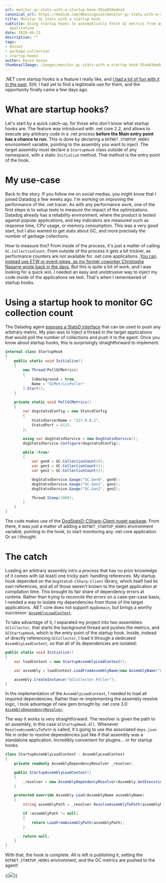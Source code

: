 ```yaml
---
url: monitor-gc-stats-with-a-startup-hook-55aa03dedea3
canonical_url: https://medium.com/@kevingosse/monitor-gc-stats-with-a-startup-hook-55aa03dedea3
title: Monitor GC stats with a startup hook
subtitle: Using startup hooks to automatically fetch GC metrics from any .net core
  application
date: 2020-06-21
description: ""
tags:
- dotnet
- garbage-collection
- startup-hooks
author: Kevin Gosse
thumbnailImage: /images/monitor-gc-stats-with-a-startup-hook-55aa03dedea3-1.webp
---
```


.NET core startup hooks is a feature I really like, and [I had a lot of fun with it in the past](/c-have-some-fun-with-net-core-startup-hooks-498b9ad001e1). Still, I had yet to find a legitimate use for them, and the opportunity finally came a few days ago.

# What are startup hooks?

Let's start by a quick catch-up, for those who don't know what startup hooks are. The feature was introduced with .net core 2.2, and allows to execute any arbitrary code in a .net process **before the Main entry point has a chance to run.** This is done by declaring a `DOTNET_STARTUP_HOOKS` environment variable, pointing to the assembly you want to inject. The target assembly must declare a `StartupHook` class outside of any namespace, with a static `Initialize` method. That method is the entry point of the hook.

# My use-case

Back to the story. If you follow me on social medias, you might know that I joined Datadog a few weeks ago. I'm working on improving the performance of the .net tracer. As with any performance work, one of the first steps is to setup tests to measure the impact of the optimizations. Datadog already has a reliability environment, where the product is tested against popular applications, and key indicators are measured such as response time, CPU usage, or memory consumption. This was a very good start, but I also wanted to get stats about GC, and more precisely the number of garbage collections.

How to measure this? From inside of the process, it's just a matter of calling `GC.CollectionCount`. From outside of the process it gets a bit trickier, as performance counters are not available for .net core applications. [You can instead use ETW or event-pipes, as my former coworker Christophe Nasarre wrote back in the days.](https://labs.criteo.com/2018/06/replace-net-performance-counters-by-clr-event-tracing/) But this is quite a bit of work, and I was looking for a quick win. I needed an easy and unobtrusive way to inject my code inside of the applications we test. That's when I remembered of startup hooks.

# Using a startup hook to monitor GC collection count

The Datadog agent [exposes a StatsD interface](https://www.datadoghq.com/blog/statsd/) that can be used to push any arbitrary metric. My plan was to inject a thread in the target applications that would poll the number of collections and push it to the agent. Once you know about startup hooks, this is surprisingly straightforward to implement:

```csharp
internal class StartupHook
{
    public static void Initialize()
    {
        new Thread(PollGCMetrics)
        {
            IsBackground = true,
            Name = "GCMetricsPoller"
        }.Start();
    }

    private static void PollGCMetrics()
    {
        var dogstatsdConfig = new StatsdConfig
        {
            StatsdServerName = "127.0.0.1",
            StatsdPort = 8125,
        };

        using var dogStatsdService = new DogStatsdService();
        dogStatsdService.Configure(dogstatsdConfig);

        while (true)
        {
            var gen0 = GC.CollectionCount(0);
            var gen1 = GC.CollectionCount(1);
            var gen2 = GC.CollectionCount(2);

            dogStatsdService.Gauge("GC.Gen0", gen0);
            dogStatsdService.Gauge("GC.Gen1", gen1);
            dogStatsdService.Gauge("GC.Gen2", gen2);

            Thread.Sleep(1000);
        }
    }
}
```

The code makes use of the [DogStatsD-CSharp-Client nuget package](https://www.nuget.org/packages/DogStatsD-CSharp-Client/). From there, it was just a matter of adding a `DOTNET_STARTUP_HOOKS` environment variable, pointing to the hook, to start monitoring any .net core application. Or so I thought.

# The catch

Loading an arbitrary assembly intro a process that has no prior knowledge of it comes with (at least) one tricky part: handling references. My startup hook depended on the `DogStatsD-CSharp-Client` library, which itself had its own references, and all of those weren't known to the target application at compilation time. This brought its fair share of dependency errors at runtime. Rather than trying to reconcile the errors on a case-per-case basis, I needed a way to isolate my dependencies from those of the target applications. .NET core does not support `AppDomain`, but brings a worthy successor: [`AssemblyLoadContext`](https://docs.microsoft.com/en-us/dotnet/core/dependency-loading/understanding-assemblyloadcontext).

To take advantage of it, I separated my project into two assemblies: `GCCollector`, that starts the background thread and pushes the metrics, and `GCStartupHook`, which is the entry point of the startup hook. Inside, instead of directly referencing `GCCollector`, I load it through a dedicated `AssemblyLoadContext`, so that all of its dependencies are isolated:

```csharp
public static void Initialize()
{
    var loadContext = new StartupAssemblyLoadContext();

    var assembly = loadContext.LoadFromAssemblyName(new AssemblyName("GCCollector"));

    assembly.CreateInstance("GCCollector.Poller");
}
```

In the implementation of the `AssemblyLoadContext`, I needed to load all required dependencies. Rather than re-implementing the assembly resolve logic, I took advantage of new gem brought by .net core 3.0: [`AssemblyDependencyResolver`](https://docs.microsoft.com/en-us/dotnet/api/system.runtime.loader.assemblydependencyresolver).

The way it works is very straightforward. The resolver is given the path to an assembly, in this case `GCStartupHook.dll`. Whenever `ResolveAssemblyToPath` is called, it's going to use the associated `deps.json` file in order to resolve dependencies just like if that assembly was a standalone application. Incredibly convenient for plugins… or for startup hooks.

```csharp
class StartupAssemblyLoadContext : AssemblyLoadContext
{
    private readonly AssemblyDependencyResolver _resolver;

    public StartupAssemblyLoadContext()
    {
        _resolver = new AssemblyDependencyResolver(Assembly.GetExecutingAssembly().Location);
    }

    protected override Assembly Load(AssemblyName assemblyName)
    {
        string assemblyPath = _resolver.ResolveAssemblyToPath(assemblyName);

        if (assemblyPath != null)
        {
            return LoadFromAssemblyPath(assemblyPath);
        }

        return null;
    }
}
```

With that, the hook is complete. All is left is publishing it, setting the `DOTNET_STARTUP_HOOKS` environment, and the GC metrics are pushed to the agent!

{{<image classes="fancybox center" src="/images/monitor-gc-stats-with-a-startup-hook-55aa03dedea3-1.webp" >}}
